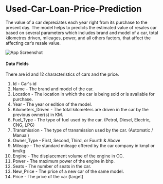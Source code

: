 
# Used-Car-Loan-Price-Prediction

The value of a car depreciates each year right from its purchase to the present day. The model helps to predicts the estimated value of resales car based on several parameters which includes brand and model of a car, total kilometres driven, mileages, power, and all others factors, that affect the affecting car’s resale value.


![App Screenshot](https://livecartracker.com/images/gif-pricing.gif)

#### Data Fields
There are id and 12 characteristics of cars and the price.

1. Id - Car's id
2. Name - The brand and model of the car.
3. Location - The location in which the car is being sold or is available for purchase.
4. Year - The year or edition of the model.
5. Kilometers_Driven - The total kilometers are driven in the car by the previous owner(s) in KM.
6. Fuel_Type - The type of fuel used by the car. (Petrol, Diesel, Electric, CNG, LPG)
7. Transmission - The type of transmission used by the car. (Automatic / Manual)
8. Owner_Type - First, Second, Third, or Fourth & Above
9. Mileage - The standard mileage offered by the car company in kmpl or km/kg
10. Engine - The displacement volume of the engine in CC.
11. Power - The maximum power of the engine in bhp.
12. Seats - The number of seats in the car.
13. New_Price - The price of a new car of the same model.
14. Price - The price of the car (target)
